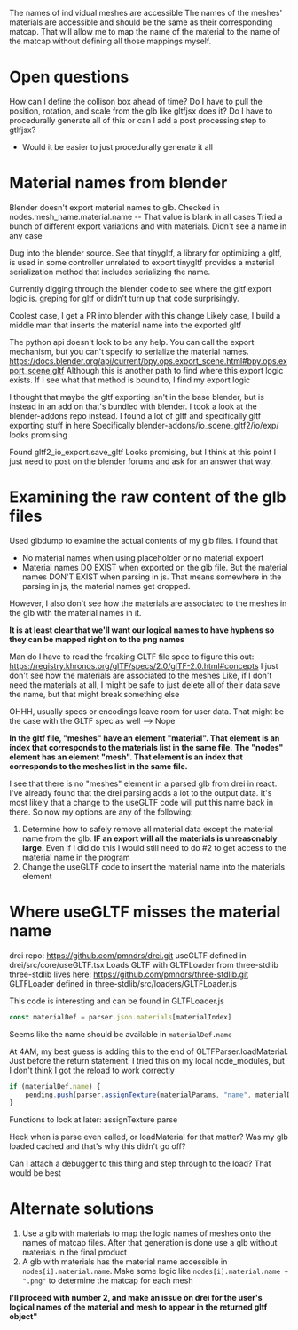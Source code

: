 The names of individual meshes are accessible
The names of the meshes' materials are accessible and should be the same as their corresponding matcap. That will allow me to map the name of the material to the name of the matcap without defining all those mappings myself. 

# Open questions
How can I define the collison box ahead of time?
Do I have to pull the position, rotation, and scale from the glb like gltfjsx does it?
Do I have to procedurally generate all of this or can I add a post processing step to gtlfjsx?
- Would it be easier to just procedurally generate it all

# Material names from blender
Blender doesn't export material names to glb.
Checked in nodes.mesh_name.material.name -- That value is blank in all cases
Tried a bunch of different export variations and with materials. Didn't see a name in any case

Dug into the blender source. 
See that tinygltf, a library for optimizing a gltf, is used in some controller unrelated to export
tinygltf provides a material serialization method that includes serializing the name.

Currently digging through the blender code to see where the gltf export logic is. greping for gltf or didn't turn up that code surprisingly.

Coolest case, I get a PR into blender with this change
Likely case, I build a middle man that inserts the material name into the exported gltf

The python api doesn't look to be any help. You can call the export mechanism, but you can't specify to serialize the material names.
https://docs.blender.org/api/current/bpy.ops.export_scene.html#bpy.ops.export_scene.gltf
Although this is another path to find where this export logic exists. If I see what that method is bound to, I find my export logic

I thought that maybe the gltf exporting isn't in the base blender, but is instead in an add on that's bundled with blender. I took a look at the blender-addons repo instead. I found a lot of gltf and specifically gltf exporting stuff in here
Specifically blender-addons/io_scene_gltf2/io/exp/ looks promising

Found gltf2_io_export.save_gltf
Looks promising, but I think at this point I just need to post on the blender forums and ask for an answer that way.

# Examining the raw content of the glb files
Used glbdump to examine the actual contents of my glb files. I found that
 - No material names when using placeholder or no material expoert
 - Material names DO EXIST when exported on the glb file. But the material names DON'T EXIST when parsing in js. That means somewhere in the parsing in js, the material names get dropped. 

However, I also don't see how the materials are associated to the meshes in the glb with the material names in it.

**It is at least clear that we'll want our logical names to have hyphens so they can be mapped right on to the png names**

Man do I have to read the freaking GLTF file spec to figure this out: https://registry.khronos.org/glTF/specs/2.0/glTF-2.0.html#concepts
I just don't see how the materials are associated to the meshes
Like, if I don't need the materials at all, I might be safe to just delete all of their data save the name, but that might break something else

OHHH, usually specs or encodings leave room for user data. That might be the case with the GLTF spec as well --> Nope

**In the gltf file, "meshes" have an element "material". That element is an index that corresponds to the materials list in the same file.**
**The "nodes" element has an element "mesh". That element is an index that corresponds to the meshes list in the same file.**

I see that there is no "meshes" element in a parsed glb from drei in react. I've already found that the drei parsing adds a lot to the output data. It's most likely that a change to the useGLTF code will put this name back in there. So now my options are any of the following:
1. Determine how to safely remove all material data except the material name from the glb. **IF an export will all the materials is unreasonably large**. Even if I did do this I would still need to do #2 to get access to the material name in the program
2. Change the useGLTF code to insert the material name into the materials element

# Where useGLTF misses the material name
drei repo: https://github.com/pmndrs/drei.git
useGLTF defined in drei/src/core/useGLTF.tsx
Loads GLTF with GLTFLoader from three-stdlib
three-stdlib lives here: https://github.com/pmndrs/three-stdlib.git
GLTFLoader defined in three-stdlib/src/loaders/GLTFLoader.js

This code is interesting and can be found in GLTFLoader.js
```js
const materialDef = parser.json.materials[materialIndex]
```
Seems like the name should be available in `materialDef.name`

At 4AM, my best guess is adding this to the end of GLTFParser.loadMaterial. Just before the return statement. I tried this on my local node_modules, but I don't think I got the reload to work correctly
```js
if (materialDef.name) {
    pending.push(parser.assignTexture(materialParams, "name", materialDef.name));
}
```

Functions to look at later:
assignTexture
parse

Heck when is parse even called, or loadMaterial for that matter? Was my glb loaded cached and that's why this didn't go off?

Can I attach a debugger to this thing and step through to the load? That would be best

# Alternate solutions
1. Use a glb with materials to map the logic names of meshes onto the names of matcap files. After that generation is done use a glb without materials in the final product
2. A glb with materials has the material name accessible in `nodes[i].material.name`. Make some logic like `nodes[i].material.name + ".png"` to determine the matcap for each mesh

**I'll proceed with number 2, and make an issue on drei for the user's logical names of the material and mesh to appear in the returned gltf object"**
